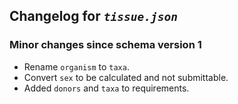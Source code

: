 ## Changelog for *`tissue.json`*

### Minor changes since schema version 1

* Rename `organism` to `taxa`.
* Convert `sex` to be calculated and not submittable.
* Added `donors` and `taxa` to requirements.
